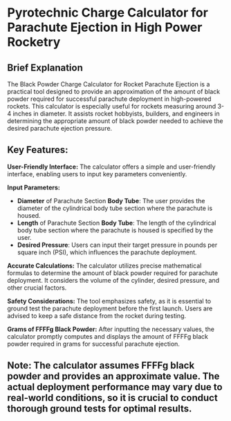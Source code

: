 # Pyrotechnic Charge Calculator for Parachute Ejection in High Power Rocketry

## Brief Explanation

The Black Powder Charge Calculator for Rocket Parachute Ejection is a practical tool designed to provide an approximation of the amount of black powder required for successful parachute deployment in high-powered rockets. This calculator is especially useful for rockets measuring around 3-4 inches in diameter. It assists rocket hobbyists, builders, and engineers in determining the appropriate amount of black powder needed to achieve the desired parachute ejection pressure.

## Key Features:
**User-Friendly Interface:** The calculator offers a simple and user-friendly interface, enabling users to input key parameters conveniently.

**Input Parameters:**
- **Diameter** of Parachute Section **Body Tube**: The user provides the diameter of the cylindrical body tube section where the parachute is housed.
- **Length** of Parachute Section **Body Tube**: The length of the cylindrical body tube section where the parachute is housed is specified by the user.
- **Desired Pressure**: Users can input their target pressure in pounds per square inch (PSI), which influences the parachute deployment.

**Accurate Calculations:** The calculator utilizes precise mathematical formulas to determine the amount of black powder required for parachute deployment. It considers the volume of the cylinder, desired pressure, and other crucial factors.

**Safety Considerations:** The tool emphasizes safety, as it is essential to ground test the parachute deployment before the first launch. Users are advised to keep a safe distance from the rocket during testing.

**Grams of FFFFg Black Powder:** After inputting the necessary values, the calculator promptly computes and displays the amount of FFFFg black powder required in grams for successful parachute ejection.

## Note: The calculator assumes FFFFg black powder and provides an approximate value. The actual deployment performance may vary due to real-world conditions, so it is crucial to conduct thorough ground tests for optimal results.
